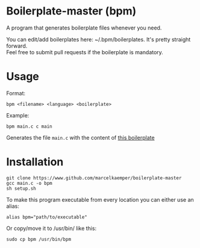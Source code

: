 # Boilerplate-master (bpm)
A program that generates boilerplate files whenever you need.  

You can edit/add boilerplates here: ~/.bpm/boilerplates.  It's pretty straight forward.  
Feel free to submit pull requests if the boilerplate is mandatory.  

# Usage
Format:  

```
bpm <filename> <language> <boilerplate>
```  

Example:  

```
bpm main.c c main
```  

Generates the file ```main.c``` with the content of [this boilerplate](https://github.com/MarcelKaemper/boilerplate-master/blob/master/boilerplates/c/main)


# Installation
```
git clone https://www.github.com/marcelkaemper/boilerplate-master
gcc main.c -o bpm
sh setup.sh
```

To make this program executable from every location you can either use an alias:  
```
alias bpm="path/to/executable"
```  
Or copy/move it to /usr/bin/ like this:
```
sudo cp bpm /usr/bin/bpm
